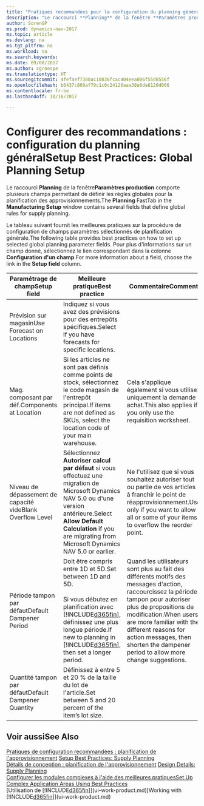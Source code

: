 ```yaml
---
title: "Pratiques recommandées pour la configuration du planning général"
description: "Le raccourci **Planning** de la fenêtre **Paramètres production** comporte plusieurs champs permettant de définir les règles globales pour la planification des approvisionnements."
author: SorenGP
ms.prod: dynamics-nav-2017
ms.topic: article
ms.devlang: na
ms.tgt_pltfrm: na
ms.workload: na
ms.search.keywords: 
ms.date: 09/08/2017
ms.author: sgroespe
ms.translationtype: HT
ms.sourcegitcommit: 4fefaef7380ac10836fcac404eea006f55d8556f
ms.openlocfilehash: b6437c809af79c1c0c24126aaa38e6da6120d066
ms.contentlocale: fr-be
ms.lasthandoff: 10/16/2017

---
```

# <a name="setup-best-practices-global-planning-setup"></a><span data-ttu-id="e5d62-103">Configurer des recommandations : configuration du planning général</span><span class="sxs-lookup"><span data-stu-id="e5d62-103">Setup Best Practices: Global Planning Setup</span></span>
<span data-ttu-id="e5d62-104">Le raccourci **Planning** de la fenêtre**Paramètres production** comporte plusieurs champs permettant de définir les règles globales pour la planification des approvisionnements.</span><span class="sxs-lookup"><span data-stu-id="e5d62-104">The **Planning** FastTab in the **Manufacturing Setup** window contains several fields that define global rules for supply planning.</span></span>  

 <span data-ttu-id="e5d62-105">Le tableau suivant fournit les meilleures pratiques sur la procédure de configuration de champs paramètres sélectionnés de planification générale.</span><span class="sxs-lookup"><span data-stu-id="e5d62-105">The following table provides best practices on how to set up selected global planning parameter fields.</span></span> <span data-ttu-id="e5d62-106">Pour plus d'informations sur un champ donné, sélectionnez le lien correspondant dans la colonne **Configuration d'un champ**.</span><span class="sxs-lookup"><span data-stu-id="e5d62-106">For more information about a field, choose the link in the **Setup field** column.</span></span>  

|<span data-ttu-id="e5d62-107">Paramétrage de champ</span><span class="sxs-lookup"><span data-stu-id="e5d62-107">Setup field</span></span>|<span data-ttu-id="e5d62-108">Meilleure pratique</span><span class="sxs-lookup"><span data-stu-id="e5d62-108">Best practice</span></span>|<span data-ttu-id="e5d62-109">Commentaire</span><span class="sxs-lookup"><span data-stu-id="e5d62-109">Comment</span></span>|  
|-----------------|-------------------|-------------|  
|<span data-ttu-id="e5d62-110">Prévision sur magasin</span><span class="sxs-lookup"><span data-stu-id="e5d62-110">Use Forecast on Locations</span></span>|<span data-ttu-id="e5d62-111">Indiquez si vous avez des prévisions pour des entrepôts spécifiques.</span><span class="sxs-lookup"><span data-stu-id="e5d62-111">Select if you have forecasts for specific locations.</span></span>||  
|<span data-ttu-id="e5d62-112">Mag. composant par déf.</span><span class="sxs-lookup"><span data-stu-id="e5d62-112">Components at Location</span></span>|<span data-ttu-id="e5d62-113">Si les articles ne sont pas définis comme points de stock, sélectionnez le code magasin de l'entrepôt principal.</span><span class="sxs-lookup"><span data-stu-id="e5d62-113">If items are not defined as SKUs, select the location code of your main warehouse.</span></span>|<span data-ttu-id="e5d62-114">Cela s'applique également si vous utilisez uniquement la demande achat.</span><span class="sxs-lookup"><span data-stu-id="e5d62-114">This also applies if you only use the requisition worksheet.</span></span>|  
|<span data-ttu-id="e5d62-115">Niveau de dépassement de capacité vide</span><span class="sxs-lookup"><span data-stu-id="e5d62-115">Blank Overflow Level</span></span>|<span data-ttu-id="e5d62-116">Sélectionnez **Autoriser calcul par défaut** si vous effectuez une migration de Microsoft Dynamics NAV 5.0 ou d'une version antérieure.</span><span class="sxs-lookup"><span data-stu-id="e5d62-116">Select **Allow Default Calculation** if you are migrating from Microsoft Dynamics NAV 5.0 or earlier.</span></span>|<span data-ttu-id="e5d62-117">Ne l'utilisez que si vous souhaitez autoriser tout ou partie de vos articles à franchir le point de réapprovisionnement.</span><span class="sxs-lookup"><span data-stu-id="e5d62-117">Use only if you want to allow all or some of your items to overflow the reorder point.</span></span>|  
|<span data-ttu-id="e5d62-118">Période tampon par défaut</span><span class="sxs-lookup"><span data-stu-id="e5d62-118">Default Dampener Period</span></span>|<span data-ttu-id="e5d62-119">Doit être compris entre 1D et 5D.</span><span class="sxs-lookup"><span data-stu-id="e5d62-119">Set between 1D and 5D.</span></span><br /><br /> <span data-ttu-id="e5d62-120">Si vous débutez en planification avec [!INCLUDE[d365fin](includes/d365fin_md.md)], définissez une plus longue période.</span><span class="sxs-lookup"><span data-stu-id="e5d62-120">If new to planning in [!INCLUDE[d365fin](includes/d365fin_md.md)], then set a longer period.</span></span>|<span data-ttu-id="e5d62-121">Quand les utilisateurs sont plus au fait des différents motifs des messages d'action, raccourcissez la période tampon pour autoriser plus de propositions de modification.</span><span class="sxs-lookup"><span data-stu-id="e5d62-121">When users are more familiar with the different reasons for action messages, then shorten the dampener period to allow more change suggestions.</span></span>|  
|<span data-ttu-id="e5d62-122">Quantité tampon par défaut</span><span class="sxs-lookup"><span data-stu-id="e5d62-122">Default Dampener Quantity</span></span>|<span data-ttu-id="e5d62-123">Définissez à entre 5 et 20 % de la taille du lot de l'article.</span><span class="sxs-lookup"><span data-stu-id="e5d62-123">Set between 5 and 20 percent of the item’s lot size.</span></span>||  

## <a name="see-also"></a><span data-ttu-id="e5d62-124">Voir aussi</span><span class="sxs-lookup"><span data-stu-id="e5d62-124">See Also</span></span>  
 <span data-ttu-id="e5d62-125">[Pratiques de configuration recommandées : planification de l'approvisionnement](setup-best-practices-supply-planning.md) </span><span class="sxs-lookup"><span data-stu-id="e5d62-125">[Setup Best Practices: Supply Planning](setup-best-practices-supply-planning.md) </span></span>  
 <span data-ttu-id="e5d62-126">[Détails de conception : planification de l'approvisionnement](design-details-supply-planning.md) </span><span class="sxs-lookup"><span data-stu-id="e5d62-126">[Design Details: Supply Planning](design-details-supply-planning.md) </span></span>  
 [<span data-ttu-id="e5d62-127">Configurer les modules complexes à l'aide des meilleures pratiques</span><span class="sxs-lookup"><span data-stu-id="e5d62-127">Set Up Complex Application Areas Using Best Practices</span></span>](set-up-complex-application-areas-using-best-practices.md)  
 <span data-ttu-id="e5d62-128">[Utilisation de [!INCLUDE[d365fin](includes/d365fin_md.md)]](ui-work-product.md)</span><span class="sxs-lookup"><span data-stu-id="e5d62-128">[Working with [!INCLUDE[d365fin](includes/d365fin_md.md)]](ui-work-product.md)</span></span>


